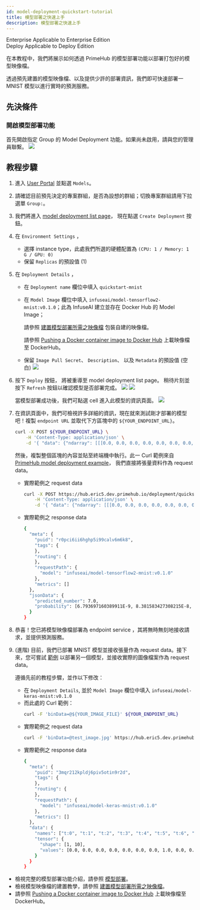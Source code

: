 ```yaml
---
id: model-deployment-quickstart-tutorial
title: 模型部署之快速上手
description: 模型部署之快速上手
---
```


<div class="label-sect">
  <div class="ee-only tooltip">Enterprise
    <span class="tooltiptext">Applicable to Enterprise Edition</span>
  </div>
  <div class="deploy-only tooltip">Deploy
    <span class="tooltiptext">Applicable to Deploy Edition</span>
  </div>
</div>

在本教程中，我們將展示如何透過 PrimeHub 的模型部署功能以部署打包好的模型映像檔。

透過預先建置的模型映像檔、以及提供少許的部署資訊，我們即可快速部署一 MNIST 模型以進行實時的預測服務。

## 先決條件

### 開啟模型部署功能

首先開啟指定 Group 的 Model Deployment 功能。如果尚未啟用，請與您的管理員聯繫。
![](assets/mdeploy_enable.png)

## 教程步驟

1. 進入 [User Portal](guide_manual/primehub-manual#user-portal) 並點選 `Models`。
2. 請確認目前預先決定的專案群組，是否為設想的群組；切換專案群組請用下拉選單 `Group:`。
3. 我們將進入 [model deployment list page](model-deployment-feature#格列)， 現在點選 `Create Deployment` 按鈕。
4. 在 `Environment Settings` ，
    - 選擇 instance type，此處我們所選的硬體配置為 `(CPU: 1 / Memory: 1 G / GPU: 0)`
    - 保留 `Replicas` 的預設值 (1)

5. 在 `Deployment Details` ， 
    - 在 `Deployment name` 欄位中填入 `quickstart-mnist`
    - 在 `Model Image` 欄位中填入 `infuseai/model-tensorflow2-mnist:v0.1.0`；此為 InfuseAI 建立並存在 Docker Hub 的 Model Image；
      
      請參照 [建置模型部署所需之映像檔](model-deployment-tutorial-package-image) 包裝自建的映像檔。

      請參照 [Pushing a Docker container image to Docker Hub](https://docs.docker.com/docker-hub/repos/) 上載映像檔至 DockerHub。
      
    - 保留 `Image Pull Secret`、 `Description`、 以及 `Metadata` 的預設值 (空白)
    ![](assets/mdeploy_quickstart_deploydetail.png)
6. 按下 `Deploy` 按鈕， 將被重導至 model deployment list page。 稍待片刻並按下 `Refresh` 按鈕以確認模型是否部署完成。
    ![](assets/mdeploy_quickstart_deploying.png)
    ![](assets/mdeploy_quickstart_deployed.png)

    當模型部署成功後，我們可點選 cell 進入此模型的資訊頁面。
    ![](assets/mdeploy_quickstart_detailpage.png)
7. 在資訊頁面中，我們可檢視許多詳細的資訊，現在就來測試剛才部署的模型吧！複製 `endpoint URL` 並取代下方區塊中的 `${YOUR_ENDPOINT_URL}`。
    ```bash
    curl -X POST ${YOUR_ENDPOINT_URL} \
        -H 'Content-Type: application/json' \
        -d '{ "data": {"ndarray": [[[0.0, 0.0, 0.0, 0.0, 0.0, 0.0, 0.0, 0.0, 0.0, 0.0, 0.0, 0.0, 0.0, 0.0, 0.0, 0.0, 0.0, 0.0, 0.0, 0.0, 0.0, 0.0, 0.0, 0.0, 0.0, 0.0, 0.0, 0.0], [0.0, 0.0, 0.0, 0.0, 0.0, 0.0, 0.0, 0.0, 0.0, 0.0, 0.0, 0.0, 0.0, 0.0, 0.0, 0.0, 0.0, 0.0, 0.0, 0.0, 0.0, 0.0, 0.0, 0.0, 0.0, 0.0, 0.0, 0.0], [0.0, 0.0, 0.0, 0.0, 0.0, 0.0, 0.0, 0.0, 0.0, 0.0, 0.0, 0.0, 0.0, 0.0, 0.0, 0.0, 0.0, 0.0, 0.0, 0.0, 0.0, 0.0, 0.0, 0.0, 0.0, 0.0, 0.0, 0.0], [0.0, 0.0, 0.0, 0.0, 0.0, 0.0, 0.0, 0.0, 0.0, 0.0, 0.0, 0.0, 0.0, 0.0, 0.0, 0.0, 0.0, 0.0, 0.0, 0.0, 0.0, 0.0, 0.0, 0.0, 0.0, 0.0, 0.0, 0.0], [0.0, 0.0, 0.0, 0.0, 0.0, 0.0, 0.0, 0.0, 0.0, 0.0, 0.0, 0.0, 0.0, 0.0, 0.0, 0.0, 0.0, 0.0, 0.0, 0.0, 0.0, 0.0, 0.0, 0.0, 0.0, 0.0, 0.0, 0.0], [0.0, 0.0, 0.0, 0.0, 0.0, 0.0, 0.0, 0.0, 0.0, 0.0, 0.0, 0.0, 0.0, 0.0, 0.0, 0.0, 0.0, 0.0, 0.0, 0.0, 0.0, 0.0, 0.0, 0.0, 0.0, 0.0, 0.0, 0.0], [0.0, 0.0, 0.0, 0.0, 0.0, 0.0, 0.0, 0.0, 0.0, 0.0, 0.0, 0.0, 0.0, 0.0, 0.0, 0.0, 0.0, 0.0, 0.0, 0.0, 0.0, 0.0, 0.0, 0.0, 0.0, 0.0, 0.0, 0.0], [0.0, 0.0, 0.0, 0.0, 0.0, 0.0, 0.32941176470588235, 0.7254901960784313, 0.6235294117647059, 0.592156862745098, 0.23529411764705882, 0.1411764705882353, 0.0, 0.0, 0.0, 0.0, 0.0, 0.0, 0.0, 0.0, 0.0, 0.0, 0.0, 0.0, 0.0, 0.0, 0.0, 0.0], [0.0, 0.0, 0.0, 0.0, 0.0, 0.0, 0.8705882352941177, 0.996078431372549, 0.996078431372549, 0.996078431372549, 0.996078431372549, 0.9450980392156862, 0.7764705882352941, 0.7764705882352941, 0.7764705882352941, 0.7764705882352941, 0.7764705882352941, 0.7764705882352941, 0.7764705882352941, 0.7764705882352941, 0.6666666666666666, 0.20392156862745098, 0.0, 0.0, 0.0, 0.0, 0.0, 0.0], [0.0, 0.0, 0.0, 0.0, 0.0, 0.0, 0.2627450980392157, 0.4470588235294118, 0.2823529411764706, 0.4470588235294118, 0.6392156862745098, 0.8901960784313725, 0.996078431372549, 0.8823529411764706, 0.996078431372549, 0.996078431372549, 0.996078431372549, 0.9803921568627451, 0.8980392156862745, 0.996078431372549, 0.996078431372549, 0.5490196078431373, 0.0, 0.0, 0.0, 0.0, 0.0, 0.0], [0.0, 0.0, 0.0, 0.0, 0.0, 0.0, 0.0, 0.0, 0.0, 0.0, 0.0, 0.06666666666666667, 0.25882352941176473, 0.054901960784313725, 0.2627450980392157, 0.2627450980392157, 0.2627450980392157, 0.23137254901960785, 0.08235294117647059, 0.9254901960784314, 0.996078431372549, 0.41568627450980394, 0.0, 0.0, 0.0, 0.0, 0.0, 0.0], [0.0, 0.0, 0.0, 0.0, 0.0, 0.0, 0.0, 0.0, 0.0, 0.0, 0.0, 0.0, 0.0, 0.0, 0.0, 0.0, 0.0, 0.0, 0.3254901960784314, 0.9921568627450981, 0.8196078431372549, 0.07058823529411765, 0.0, 0.0, 0.0, 0.0, 0.0, 0.0], [0.0, 0.0, 0.0, 0.0, 0.0, 0.0, 0.0, 0.0, 0.0, 0.0, 0.0, 0.0, 0.0, 0.0, 0.0, 0.0, 0.0, 0.08627450980392157, 0.9137254901960784, 1.0, 0.3254901960784314, 0.0, 0.0, 0.0, 0.0, 0.0, 0.0, 0.0], [0.0, 0.0, 0.0, 0.0, 0.0, 0.0, 0.0, 0.0, 0.0, 0.0, 0.0, 0.0, 0.0, 0.0, 0.0, 0.0, 0.0, 0.5058823529411764, 0.996078431372549, 0.9333333333333333, 0.17254901960784313, 0.0, 0.0, 0.0, 0.0, 0.0, 0.0, 0.0], [0.0, 0.0, 0.0, 0.0, 0.0, 0.0, 0.0, 0.0, 0.0, 0.0, 0.0, 0.0, 0.0, 0.0, 0.0, 0.0, 0.23137254901960785, 0.9764705882352941, 0.996078431372549, 0.24313725490196078, 0.0, 0.0, 0.0, 0.0, 0.0, 0.0, 0.0, 0.0], [0.0, 0.0, 0.0, 0.0, 0.0, 0.0, 0.0, 0.0, 0.0, 0.0, 0.0, 0.0, 0.0, 0.0, 0.0, 0.0, 0.5215686274509804, 0.996078431372549, 0.7333333333333333, 0.0196078431372549, 0.0, 0.0, 0.0, 0.0, 0.0, 0.0, 0.0, 0.0], [0.0, 0.0, 0.0, 0.0, 0.0, 0.0, 0.0, 0.0, 0.0, 0.0, 0.0, 0.0, 0.0, 0.0, 0.0, 0.03529411764705882, 0.803921568627451, 0.9725490196078431, 0.22745098039215686, 0.0, 0.0, 0.0, 0.0, 0.0, 0.0, 0.0, 0.0, 0.0], [0.0, 0.0, 0.0, 0.0, 0.0, 0.0, 0.0, 0.0, 0.0, 0.0, 0.0, 0.0, 0.0, 0.0, 0.0, 0.49411764705882355, 0.996078431372549, 0.7137254901960784, 0.0, 0.0, 0.0, 0.0, 0.0, 0.0, 0.0, 0.0, 0.0, 0.0], [0.0, 0.0, 0.0, 0.0, 0.0, 0.0, 0.0, 0.0, 0.0, 0.0, 0.0, 0.0, 0.0, 0.0, 0.29411764705882354, 0.984313725490196, 0.9411764705882353, 0.2235294117647059, 0.0, 0.0, 0.0, 0.0, 0.0, 0.0, 0.0, 0.0, 0.0, 0.0], [0.0, 0.0, 0.0, 0.0, 0.0, 0.0, 0.0, 0.0, 0.0, 0.0, 0.0, 0.0, 0.0, 0.07450980392156863, 0.8666666666666667, 0.996078431372549, 0.6509803921568628, 0.0, 0.0, 0.0, 0.0, 0.0, 0.0, 0.0, 0.0, 0.0, 0.0, 0.0], [0.0, 0.0, 0.0, 0.0, 0.0, 0.0, 0.0, 0.0, 0.0, 0.0, 0.0, 0.0, 0.011764705882352941, 0.796078431372549, 0.996078431372549, 0.8588235294117647, 0.13725490196078433, 0.0, 0.0, 0.0, 0.0, 0.0, 0.0, 0.0, 0.0, 0.0, 0.0, 0.0], [0.0, 0.0, 0.0, 0.0, 0.0, 0.0, 0.0, 0.0, 0.0, 0.0, 0.0, 0.0, 0.14901960784313725, 0.996078431372549, 0.996078431372549, 0.30196078431372547, 0.0, 0.0, 0.0, 0.0, 0.0, 0.0, 0.0, 0.0, 0.0, 0.0, 0.0, 0.0], [0.0, 0.0, 0.0, 0.0, 0.0, 0.0, 0.0, 0.0, 0.0, 0.0, 0.0, 0.12156862745098039, 0.8784313725490196, 0.996078431372549, 0.45098039215686275, 0.00392156862745098, 0.0, 0.0, 0.0, 0.0, 0.0, 0.0, 0.0, 0.0, 0.0, 0.0, 0.0, 0.0], [0.0, 0.0, 0.0, 0.0, 0.0, 0.0, 0.0, 0.0, 0.0, 0.0, 0.0, 0.5215686274509804, 0.996078431372549, 0.996078431372549, 0.20392156862745098, 0.0, 0.0, 0.0, 0.0, 0.0, 0.0, 0.0, 0.0, 0.0, 0.0, 0.0, 0.0, 0.0], [0.0, 0.0, 0.0, 0.0, 0.0, 0.0, 0.0, 0.0, 0.0, 0.0, 0.23921568627450981, 0.9490196078431372, 0.996078431372549, 0.996078431372549, 0.20392156862745098, 0.0, 0.0, 0.0, 0.0, 0.0, 0.0, 0.0, 0.0, 0.0, 0.0, 0.0, 0.0, 0.0], [0.0, 0.0, 0.0, 0.0, 0.0, 0.0, 0.0, 0.0, 0.0, 0.0, 0.4745098039215686, 0.996078431372549, 0.996078431372549, 0.8588235294117647, 0.1568627450980392, 0.0, 0.0, 0.0, 0.0, 0.0, 0.0, 0.0, 0.0, 0.0, 0.0, 0.0, 0.0, 0.0], [0.0, 0.0, 0.0, 0.0, 0.0, 0.0, 0.0, 0.0, 0.0, 0.0, 0.4745098039215686, 0.996078431372549, 0.8117647058823529, 0.07058823529411765, 0.0, 0.0, 0.0, 0.0, 0.0, 0.0, 0.0, 0.0, 0.0, 0.0, 0.0, 0.0, 0.0, 0.0], [0.0, 0.0, 0.0, 0.0, 0.0, 0.0, 0.0, 0.0, 0.0, 0.0, 0.0, 0.0, 0.0, 0.0, 0.0, 0.0, 0.0, 0.0, 0.0, 0.0, 0.0, 0.0, 0.0, 0.0, 0.0, 0.0, 0.0, 0.0]]] } }'
    ```
    然後，複製整個區塊的內容並貼至終端機中執行。此一 Curl 範例來自 [PrimeHub model deployment example](https://github.com/InfuseAI/model-deployment-examples/tree/master/tensorflow2_mnist)， 我們直接將張量資料作為 request data。

    - 實際範例之 request data
        ```bash
        curl -X POST https://hub.eric5.dev.primehub.io/deployment/quickstart-mnist-pskum/api/v1.0/predictions \
            -H 'Content-Type: application/json' \
            -d '{ "data": {"ndarray": [[[0.0, 0.0, 0.0, 0.0, 0.0, 0.0, 0.0, 0.0, 0.0, 0.0, 0.0, 0.0, 0.0, 0.0, 0.0, 0.0, 0.0, 0.0, 0.0, 0.0, 0.0, 0.0, 0.0, 0.0, 0.0, 0.0, 0.0, 0.0], [0.0, 0.0, 0.0, 0.0, 0.0, 0.0, 0.0, 0.0, 0.0, 0.0, 0.0, 0.0, 0.0, 0.0, 0.0, 0.0, 0.0, 0.0, 0.0, 0.0, 0.0, 0.0, 0.0, 0.0, 0.0, 0.0, 0.0, 0.0], [0.0, 0.0, 0.0, 0.0, 0.0, 0.0, 0.0, 0.0, 0.0, 0.0, 0.0, 0.0, 0.0, 0.0, 0.0, 0.0, 0.0, 0.0, 0.0, 0.0, 0.0, 0.0, 0.0, 0.0, 0.0, 0.0, 0.0, 0.0], [0.0, 0.0, 0.0, 0.0, 0.0, 0.0, 0.0, 0.0, 0.0, 0.0, 0.0, 0.0, 0.0, 0.0, 0.0, 0.0, 0.0, 0.0, 0.0, 0.0, 0.0, 0.0, 0.0, 0.0, 0.0, 0.0, 0.0, 0.0], [0.0, 0.0, 0.0, 0.0, 0.0, 0.0, 0.0, 0.0, 0.0, 0.0, 0.0, 0.0, 0.0, 0.0, 0.0, 0.0, 0.0, 0.0, 0.0, 0.0, 0.0, 0.0, 0.0, 0.0, 0.0, 0.0, 0.0, 0.0], [0.0, 0.0, 0.0, 0.0, 0.0, 0.0, 0.0, 0.0, 0.0, 0.0, 0.0, 0.0, 0.0, 0.0, 0.0, 0.0, 0.0, 0.0, 0.0, 0.0, 0.0, 0.0, 0.0, 0.0, 0.0, 0.0, 0.0, 0.0], [0.0, 0.0, 0.0, 0.0, 0.0, 0.0, 0.0, 0.0, 0.0, 0.0, 0.0, 0.0, 0.0, 0.0, 0.0, 0.0, 0.0, 0.0, 0.0, 0.0, 0.0, 0.0, 0.0, 0.0, 0.0, 0.0, 0.0, 0.0], [0.0, 0.0, 0.0, 0.0, 0.0, 0.0, 0.32941176470588235, 0.7254901960784313, 0.6235294117647059, 0.592156862745098, 0.23529411764705882, 0.1411764705882353, 0.0, 0.0, 0.0, 0.0, 0.0, 0.0, 0.0, 0.0, 0.0, 0.0, 0.0, 0.0, 0.0, 0.0, 0.0, 0.0], [0.0, 0.0, 0.0, 0.0, 0.0, 0.0, 0.8705882352941177, 0.996078431372549, 0.996078431372549, 0.996078431372549, 0.996078431372549, 0.9450980392156862, 0.7764705882352941, 0.7764705882352941, 0.7764705882352941, 0.7764705882352941, 0.7764705882352941, 0.7764705882352941, 0.7764705882352941, 0.7764705882352941, 0.6666666666666666, 0.20392156862745098, 0.0, 0.0, 0.0, 0.0, 0.0, 0.0], [0.0, 0.0, 0.0, 0.0, 0.0, 0.0, 0.2627450980392157, 0.4470588235294118, 0.2823529411764706, 0.4470588235294118, 0.6392156862745098, 0.8901960784313725, 0.996078431372549, 0.8823529411764706, 0.996078431372549, 0.996078431372549, 0.996078431372549, 0.9803921568627451, 0.8980392156862745, 0.996078431372549, 0.996078431372549, 0.5490196078431373, 0.0, 0.0, 0.0, 0.0, 0.0, 0.0], [0.0, 0.0, 0.0, 0.0, 0.0, 0.0, 0.0, 0.0, 0.0, 0.0, 0.0, 0.06666666666666667, 0.25882352941176473, 0.054901960784313725, 0.2627450980392157, 0.2627450980392157, 0.2627450980392157, 0.23137254901960785, 0.08235294117647059, 0.9254901960784314, 0.996078431372549, 0.41568627450980394, 0.0, 0.0, 0.0, 0.0, 0.0, 0.0], [0.0, 0.0, 0.0, 0.0, 0.0, 0.0, 0.0, 0.0, 0.0, 0.0, 0.0, 0.0, 0.0, 0.0, 0.0, 0.0, 0.0, 0.0, 0.3254901960784314, 0.9921568627450981, 0.8196078431372549, 0.07058823529411765, 0.0, 0.0, 0.0, 0.0, 0.0, 0.0], [0.0, 0.0, 0.0, 0.0, 0.0, 0.0, 0.0, 0.0, 0.0, 0.0, 0.0, 0.0, 0.0, 0.0, 0.0, 0.0, 0.0, 0.08627450980392157, 0.9137254901960784, 1.0, 0.3254901960784314, 0.0, 0.0, 0.0, 0.0, 0.0, 0.0, 0.0], [0.0, 0.0, 0.0, 0.0, 0.0, 0.0, 0.0, 0.0, 0.0, 0.0, 0.0, 0.0, 0.0, 0.0, 0.0, 0.0, 0.0, 0.5058823529411764, 0.996078431372549, 0.9333333333333333, 0.17254901960784313, 0.0, 0.0, 0.0, 0.0, 0.0, 0.0, 0.0], [0.0, 0.0, 0.0, 0.0, 0.0, 0.0, 0.0, 0.0, 0.0, 0.0, 0.0, 0.0, 0.0, 0.0, 0.0, 0.0, 0.23137254901960785, 0.9764705882352941, 0.996078431372549, 0.24313725490196078, 0.0, 0.0, 0.0, 0.0, 0.0, 0.0, 0.0, 0.0], [0.0, 0.0, 0.0, 0.0, 0.0, 0.0, 0.0, 0.0, 0.0, 0.0, 0.0, 0.0, 0.0, 0.0, 0.0, 0.0, 0.5215686274509804, 0.996078431372549, 0.7333333333333333, 0.0196078431372549, 0.0, 0.0, 0.0, 0.0, 0.0, 0.0, 0.0, 0.0], [0.0, 0.0, 0.0, 0.0, 0.0, 0.0, 0.0, 0.0, 0.0, 0.0, 0.0, 0.0, 0.0, 0.0, 0.0, 0.03529411764705882, 0.803921568627451, 0.9725490196078431, 0.22745098039215686, 0.0, 0.0, 0.0, 0.0, 0.0, 0.0, 0.0, 0.0, 0.0], [0.0, 0.0, 0.0, 0.0, 0.0, 0.0, 0.0, 0.0, 0.0, 0.0, 0.0, 0.0, 0.0, 0.0, 0.0, 0.49411764705882355, 0.996078431372549, 0.7137254901960784, 0.0, 0.0, 0.0, 0.0, 0.0, 0.0, 0.0, 0.0, 0.0, 0.0], [0.0, 0.0, 0.0, 0.0, 0.0, 0.0, 0.0, 0.0, 0.0, 0.0, 0.0, 0.0, 0.0, 0.0, 0.29411764705882354, 0.984313725490196, 0.9411764705882353, 0.2235294117647059, 0.0, 0.0, 0.0, 0.0, 0.0, 0.0, 0.0, 0.0, 0.0, 0.0], [0.0, 0.0, 0.0, 0.0, 0.0, 0.0, 0.0, 0.0, 0.0, 0.0, 0.0, 0.0, 0.0, 0.07450980392156863, 0.8666666666666667, 0.996078431372549, 0.6509803921568628, 0.0, 0.0, 0.0, 0.0, 0.0, 0.0, 0.0, 0.0, 0.0, 0.0, 0.0], [0.0, 0.0, 0.0, 0.0, 0.0, 0.0, 0.0, 0.0, 0.0, 0.0, 0.0, 0.0, 0.011764705882352941, 0.796078431372549, 0.996078431372549, 0.8588235294117647, 0.13725490196078433, 0.0, 0.0, 0.0, 0.0, 0.0, 0.0, 0.0, 0.0, 0.0, 0.0, 0.0], [0.0, 0.0, 0.0, 0.0, 0.0, 0.0, 0.0, 0.0, 0.0, 0.0, 0.0, 0.0, 0.14901960784313725, 0.996078431372549, 0.996078431372549, 0.30196078431372547, 0.0, 0.0, 0.0, 0.0, 0.0, 0.0, 0.0, 0.0, 0.0, 0.0, 0.0, 0.0], [0.0, 0.0, 0.0, 0.0, 0.0, 0.0, 0.0, 0.0, 0.0, 0.0, 0.0, 0.12156862745098039, 0.8784313725490196, 0.996078431372549, 0.45098039215686275, 0.00392156862745098, 0.0, 0.0, 0.0, 0.0, 0.0, 0.0, 0.0, 0.0, 0.0, 0.0, 0.0, 0.0], [0.0, 0.0, 0.0, 0.0, 0.0, 0.0, 0.0, 0.0, 0.0, 0.0, 0.0, 0.5215686274509804, 0.996078431372549, 0.996078431372549, 0.20392156862745098, 0.0, 0.0, 0.0, 0.0, 0.0, 0.0, 0.0, 0.0, 0.0, 0.0, 0.0, 0.0, 0.0], [0.0, 0.0, 0.0, 0.0, 0.0, 0.0, 0.0, 0.0, 0.0, 0.0, 0.23921568627450981, 0.9490196078431372, 0.996078431372549, 0.996078431372549, 0.20392156862745098, 0.0, 0.0, 0.0, 0.0, 0.0, 0.0, 0.0, 0.0, 0.0, 0.0, 0.0, 0.0, 0.0], [0.0, 0.0, 0.0, 0.0, 0.0, 0.0, 0.0, 0.0, 0.0, 0.0, 0.4745098039215686, 0.996078431372549, 0.996078431372549, 0.8588235294117647, 0.1568627450980392, 0.0, 0.0, 0.0, 0.0, 0.0, 0.0, 0.0, 0.0, 0.0, 0.0, 0.0, 0.0, 0.0], [0.0, 0.0, 0.0, 0.0, 0.0, 0.0, 0.0, 0.0, 0.0, 0.0, 0.4745098039215686, 0.996078431372549, 0.8117647058823529, 0.07058823529411765, 0.0, 0.0, 0.0, 0.0, 0.0, 0.0, 0.0, 0.0, 0.0, 0.0, 0.0, 0.0, 0.0, 0.0], [0.0, 0.0, 0.0, 0.0, 0.0, 0.0, 0.0, 0.0, 0.0, 0.0, 0.0, 0.0, 0.0, 0.0, 0.0, 0.0, 0.0, 0.0, 0.0, 0.0, 0.0, 0.0, 0.0, 0.0, 0.0, 0.0, 0.0, 0.0]]] } }'
        ```
    - 實際範例之 response data
        ```bash
        {
          "meta": {
            "puid": "r0pci6ii6hghp5i99calv6m6k8",
            "tags": {
            },
            "routing": {
            },
            "requestPath": {
              "model": "infuseai/model-tensorflow2-mnist:v0.1.0"
            },
            "metrics": []
          },
          "jsonData": {
            "predicted_number": 7.0,
            "probability": [6.793697160389911E-9, 8.381583427308215E-8, 6.476137969002593E-6, 4.365770655567758E-5, 6.29209184754842E-12, 6.792651419118556E-8, 4.1538774915410304E-13, 0.9999480247497559, 3.2491691115410504E-8, 1.8053127632811083E-6]
          }
        }
        ```
8. 恭喜！您已將模型映像檔部署為 endpoint service ，其將無時無刻地接收請求，並提供預測服務。
9. (進階) 目前，我們已部署 MNIST 模型並接收張量作為 request data。接下來，您可嘗試 [範例](https://github.com/InfuseAI/model-deployment-examples/tree/master/keras_mnist) 以部署另一個模型，並接收實際的圖像檔案作為 request data。

    遵循先前的教程步驟，並作以下修改：

    - 在 `Deployment Details`, 並於 `Model Image` 欄位中填入 `infuseai/model-keras-mnist:v0.1.0`
    - 而此處的 Curl 範例：
        ```bash
        curl -F 'binData=@${YOUR_IMAGE_FILE}' ${YOUR_ENDPOINT_URL}
        ```
    - 實際範例之 request data
        ```bash
        curl -F 'binData=@test_image.jpg' https://hub.eric5.dev.primehub.io/deployment/quickstart-mnist-pm56r/api/v1.0/predictions
        ```
    - 實際範例之 response data
        ```bash
        {
          "meta": {
            "puid": "3mqr212kpldj6piv5otin9r2d",
            "tags": {
            },
            "routing": {
            },
            "requestPath": {
              "model": "infuseai/model-keras-mnist:v0.1.0"
            },
            "metrics": []
          },
          "data": {
            "names": ["t:0", "t:1", "t:2", "t:3", "t:4", "t:5", "t:6", "t:7", "t:8", "t:9"],
            "tensor": {
              "shape": [1, 10],
              "values": [0.0, 0.0, 0.0, 0.0, 0.0, 0.0, 0.0, 1.0, 0.0, 0.0]
            }
          }
        }
        ```
- 檢視完整的模型部署功能介紹，請參照 [模型部署](model-deployment-feature)。
- 檢視模型映像檔的建置教學，請參照 [建置模型部署所需之映像檔](model-deployment-tutorial-package-image)。
- 請參照 [Pushing a Docker container image to Docker Hub](https://docs.docker.com/docker-hub/repos/) 上載映像檔至 DockerHub。
